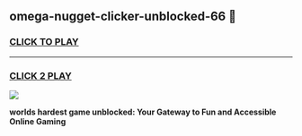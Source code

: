 
## omega-nugget-clicker-unblocked-66 👋
<h3>
<a href="https://premium.freeplayer.one?title=omega-nugget-clicker-unblocked-66&ref=14F">CLICK TO PLAY</a></h3>
<hr>

<h3>
<a href="https://premium.freeplayer.one?title=omega-nugget-clicker-unblocked-66&ref=14F">CLICK 2 PLAY</a>
  
</h3>

<a href="https://premium.freeplayer.one?title=omega-nugget-clicker-unblocked-66&ref=12F/"><img src="https://clearcache.store/games.png"></a>


**worlds hardest game unblocked: Your Gateway to Fun and Accessible Online Gaming**
